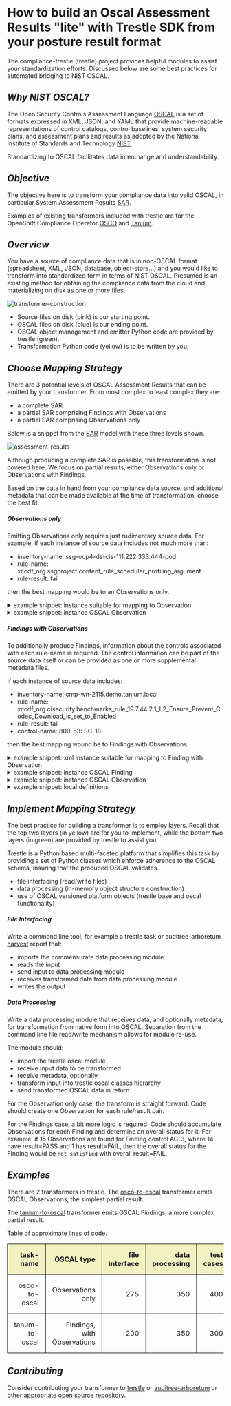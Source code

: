 # How to build an Oscal Assessment Results "lite" with Trestle SDK from your posture result format

The compliance-trestle (trestle) project provides helpful modules to assist your standardization efforts.
Discussed below are some best practices for automated bridging to NIST OSCAL. 

## *Why NIST OSCAL?*

The Open Security Controls Assessment Language [OSCAL](https://pages.nist.gov/OSCAL)
is a set of formats expressed in XML, JSON, and YAML that provide machine-readable representations of control catalogs, control baselines, system security plans, and assessment plans and results as adopted by the
National Institute of Standards and Technology [NIST](https://pages.nist.gov/).

Standardizing to OSCAL facilitates data interchange and understandability.

## *Objective*

The objective here is to transform your compliance data into valid OSCAL, in particular System Assessment Results
[SAR](https://pages.nist.gov/OSCAL/documentation/schema/assessment-results-layer/).

Examples of existing transformers  included with trestle are for the
OpenShift Compliance Operator [OSCO](https://github.com/IBM/compliance-trestle/blob/develop/trestle/tasks/osco_to_oscal.py) and
[Tanium](https://github.com/IBM/compliance-trestle/blob/develop/trestle/tasks/tanium_to_oscal.py).

## *Overview*

You have a source of compliance data that is in non-OSCAL format (spreadsheet, XML, JSON, database, object-store...) 
and you would like to transform into standardized form in terms of NIST OSCAL.
Presumed is an existing method for obtaining the compliance data from the cloud and materializing on disk as one or more files.

![transformer-construction](transformer-construction.jpg)

- Source files on disk (pink) is our starting point.
- OSCAL files on disk (blue) is our ending point.
- OSCAL object management and emitter Python code are provided by trestle (green).
- Transformation Python code (yellow) is to be written by you.

## *Choose Mapping Strategy*

There are 3 potential levels of OSCAL Assessment Results that can be emitted by your transformer.
From most complex to least complex they are:

* a complete SAR
* a partial SAR comprising Findings with Observations
* a partial SAR comprising Observations only

Below is a snippet from the [SAR](https://pages.nist.gov/OSCAL/documentation/schema/assessment-results-layer/) model 
with these three levels shown.

![assessment-results](assessment-results.jpg)

Although producing a complete SAR is possible, this transformation is not covered here.
We focus on partial results, either Observations only or Observations with Findings.

Based on the data in hand from your compliance data source, and additional metadata that can be made available
at the time of transformation, choose the best fit.

##### Observations only

Emitting Observations only requires just rudimentary source data.
For example, if each instance of source data includes not much more than:

- inventory-name: ssg-ocp4-ds-cis-111.222.333.444-pod
- rule-name: xccdf_org.ssgproject.content_rule_scheduler_profiling_argument
- rule-result: fail

then the best mapping would be to an Observations only.

<details>
<summary>example snippet: instance suitable for mapping to Observation</summary>

```
data:
  <rule-result idref="xccdf_org.ssgproject.content_rule_scheduler_profiling_argument" time="2020-08-03T02:26:26+00:00" severity="low" weight="1.000000">
    <result>fail</result>
  </rule-result>
metadata:
  name: ssg-ocp4-ds-cis-111.222.333.444-pod
```
</details>

<details>
<summary>example snippet: instance OSCAL Observation</summary>

```
    {
      "uuid": "56666738-0f9a-4e38-9aac-c0fad00a5821",
      "title": "xccdf_org.ssgproject.content_rule_scheduler_profiling_argument",
      "description": "xccdf_org.ssgproject.content_rule_scheduler_profiling_argument",
      "methods": [
        "TEST-AUTOMATED"
      ],
      "subjects": [
        {
          "uuid-ref": "56666738-0f9a-4e38-9aac-c0fad00a5821",
          "type": "component",
          "title": "Red Hat OpenShift Kubernetes"
        },
        {
          "uuid-ref": "46aADFAC-A1fd-4Cf0-a6aA-d1AfAb3e0d3e",
          "type": "inventory-item",
          "title": "Pod",
          "props": [
            {
              "name": "target",
              "value": "kube-br7qsa3d0vceu2so1a90-roksopensca-default-0000026b.iks.mycorp"
            },
            {
              "name": "cluster-name",
              "value": "ROKS-OpenSCAP-1"
            },
            {
              "name": "cluster-type",
              "value": "openshift"
            },
            {
              "name": "cluster-region",
              "value": "us-south"
            }
          ]
        }
      ],
      "relevant-evidence": [
        {
          "href": "https://github.mycorp.com/degenaro/evidence-locker",
          "description": "Evidence location.",
          "props": [
            {
              "name": "rule",
              "ns": "dns://xccdf",
              "class": "id",
              "value": "xccdf_org.ssgproject.content_rule_scheduler_profiling_argument"
            },
            {
              "name": "time",
              "ns": "dns://xccdf",
              "class": "timestamp",
              "value": "2020-08-03T02:26:26+00:00"
            },
            {
              "name": "result",
              "ns": "dns://xccdf",
              "class": "result",
              "value": "fail"
            },
            {
              "name": "target",
              "ns": "dns://xccdf",
              "class": "target",
              "value": "kube-br7qsa3d0vceu2so1a90-roksopensca-default-0000026b.iks.mycorp"
            }
          ]
        }
      ]
    },
```
</details>

##### Findings with Observations

To additionally produce Findings, information about the controls associated with each rule-name is required.
The control information can be part of the source data itself or can be provided as one or more supplemental metadata files.

If each instance of source data includes:

- inventory-name: cmp-wn-2115.demo.tanium.local
- rule-name: xccdf_org.cisecurity.benchmarks_rule_19.7.44.2.1_L2_Ensure_Prevent_Codec_Download_is_set_to_Enabled
- rule-result: fail
- control-name: 800-53: SC-18

then the best mapping wound be to Findings with Observations.

<details>
<summary>example snippet: xml instance suitable for mapping to Finding with Observation</summary>

```

{"IP Address":"10.8.68.218",
  "Computer Name":"cmp-wn-2115.demo.tanium.local",
  "Comply - JovalCM Results[c2dc8749]":
    [{
      "Benchmark":"CIS Microsoft Windows 10 Enterprise Release 1803 Benchmark",
      "Benchmark Version":"1.5.0.1",
      "Profile":"Windows 10 - NIST 800-53",
      "ID":"xccdf_org.cisecurity.benchmarks_rule_19.7.44.2.1_L2_Ensure_Prevent_Codec_Download_is_set_to_Enabled",
      "Result":"fail",
      "Custom ID":"800-53: SC-18",
      "Version":"version: 1"
     }
    ],
  "Count":"1",
  "Age":"600"
}

```
</details>

<details>
<summary>example snippet: instance OSCAL Finding</summary>

```
      "findings": [
        {
          "uuid": "99c0a0de-e34e-4e22-95a1-1d4f24826565",
          "title": "800-53: IA-5",
          "description": "800-53: IA-5",
          "collected": "2021-03-16T13:29:14.000+00:00",
          "objective-status": {
            "props": [
              {
                "name": "profile",
                "ns": "dns://tanium",
                "class": "source",
                "value": "NIST 800-53"
              },
              {
                "name": "id-ref",
                "ns": "dns://tanium",
                "class": "source",
                "value": "IA-5"
              },
              {
                "name": "result",
                "ns": "dns://xccdf",
                "class": "STRVALUE",
                "value": "FAIL"
              }
            ],
            "status": "not-satisfied"
          },
          "related-observations": [
            {
              "observation-uuid": "61092735-e365-4638-bc2c-ecd0ed407e73"
            },
            {
              "observation-uuid": "95a20b8e-ed0a-4b6c-bf87-8789265c7158"
            },
```
</details>

<details>
<summary>example snippet: instance OSCAL Observation</summary>

```
      "observations": [
        {
          "uuid": "61092735-e365-4638-bc2c-ecd0ed407e73",
          "description": "xccdf_org.cisecurity.benchmarks_rule_1.1.1_L1_Ensure_Enforce_password_history_is_set_to_24_or_more_passwords",
          "props": [
            {
              "name": "benchmark",
              "ns": "dns://tanium",
              "class": "source",
              "value": "CIS Microsoft Windows 10 Enterprise Release 1803 Benchmark"
            },
            {
              "name": "rule",
              "ns": "dns://xccdf",
              "class": "id",
              "value": "xccdf_org.cisecurity.benchmarks_rule_1.1.1_L1_Ensure_Enforce_password_history_is_set_to_24_or_more_passwords"
            },
            {
              "name": "result",
              "ns": "dns://xccdf",
              "class": "result",
              "value": "pass"
            },
            {
              "name": "time",
              "ns": "dns://xccdf",
              "class": "timestamp",
              "value": "2021-03-16T13:29:14+00:00"
            }
          ],
          "methods": [
            "TEST-AUTOMATED"
          ],
          "subjects": [
            {
              "uuid-ref": "2650b9ba-e767-4381-9a3f-127d1552d7d2",
              "type": "inventory-item"
            }
          ]
```
</details>

<details>
<summary>example snippet: local definitions</summary>

```
"results": [
    {
      "uuid": "98028241-8705-4211-bf36-71e1f7aa6192",
      "title": "Tanium",
      "description": "Tanium",
      "start": "2021-03-16T13:29:14.000+00:00",
      "local-definitions": {
        "inventory-items": [
          {
            "uuid": "2650b9ba-e767-4381-9a3f-127d1552d7d2",
            "description": "inventory",
            "props": [
              {
                "name": "computer-name",
                "ns": "dns://tanium",
                "class": " inventory-item",
                "value": "cmp-wn-2106.demo.tanium.local"
              },
              {
                "name": "computer-ip",
                "ns": "dns://tanium",
                "class": " inventory-item",
                "value": "fe80::3cd5:564b:940e:49ab"
              },
              {
                "name": "profile",
                "ns": "dns://tanium",
                "class": " inventory-item",
                "value": "Windows 10"
              }
            ]
          },
```
</details>

## *Implement Mapping Strategy*

The best practice for building a transformer is to employ layers.
Recall that the top two layers (in yellow) are for you to implement,
while the bottom two layers (in green) are provided by trestle to assist you.

Trestle is a Python based multi-faceted platform that simplifies this task by providing a set of Python
classes which enforce adherence to the OSCAL schema, insuring that the produced OSCAL validates.

* file interfacing (read/write files)
* data processing (in-memory object structure construction)
* use of OSCAL versioned platform objects (trestle base and oscal functionality)

##### *File Interfacing*

Write a command line tool, for example a trestle task or
auditree-arboretum [harvest](https://github.com/ComplianceAsCode/auditree-harvest#report-development)
report that:

- imports the commensurate data processing module
- reads the input
- send input to data processing module
- receives transformed data from data processing module
- writes the output

##### *Data Processing*

Write a data processing module that receives data, and optionally metadata, for transformation from native form into OSCAL.
Separation from the command line file read/write mechanism allows for module re-use.

The module should:

- import the trestle oscal module
- receive input data to be transformed
- receive metadata, optionally
- transform input into trestle oscal classes hierarchy
- send transformed OSCAL data in return

For the Observation only case, the transform is straight forward. Code should create one Observation for
each rule/result pair.

For the Findings case, a bit more logic is required. Code should accumulate Observations for each Finding
and determine an overall status for it. For example, if 15 Observations are found for Finding control AC-3,
where 14 have result=PASS and 1 has result=FAIL, then the overall status for the Finding would be `not satisfied` with overall result=FAIL.

## *Examples*

There are 2 transformers in trestle. 
The [osco-to-oscal](https://github.com/IBM/compliance-trestle/blob/develop/trestle/tasks/osco_to_oscal.py)
transformer emits OSCAL Observations, the simplest partial result.

The [tanium-to-oscal](https://github.com/IBM/compliance-trestle/blob/develop/trestle/tasks/tanium_to_oscal.py)
transformer emits OSCAL Findings, a more complex partial result.

Table of approximate lines of code.

<table>
<tr>
 <th style="text-align:right;border: 1px solid black;border-collapse: collapse;padding: 15px;background-color: #f1f1c1;">task-name
 <th style="text-align:right;border: 1px solid black;border-collapse: collapse;padding: 15px;background-color: #f1f1c1;">OSCAL type
 <th style="text-align:right;border: 1px solid black;border-collapse: collapse;padding: 15px;background-color: #f1f1c1;">file interface
 <th style="text-align:right;border: 1px solid black;border-collapse: collapse;padding: 15px;background-color: #f1f1c1;">data processing
 <th style="text-align:right;border: 1px solid black;border-collapse: collapse;padding: 15px;background-color: #f1f1c1;">test cases

<tr>
 <td style="text-align:right;border: 1px solid black;border-collapse: collapse;padding: 15px;">osco-to-oscal
 <td style="text-align:right;border: 1px solid black;border-collapse: collapse;padding: 15px;">Observations only
 <td style="text-align:right;border: 1px solid black;border-collapse: collapse;padding: 15px;">275
 <td style="text-align:right;border: 1px solid black;border-collapse: collapse;padding: 15px;">350
 <td style="text-align:right;border: 1px solid black;border-collapse: collapse;padding: 15px;">400
 
<tr>
 <td style="text-align:right;border: 1px solid black;border-collapse: collapse;padding: 15px;">tanum-to-oscal
 <td style="text-align:right;border: 1px solid black;border-collapse: collapse;padding: 15px;">Findings, with Observations
 <td style="text-align:right;border: 1px solid black;border-collapse: collapse;padding: 15px;">200
 <td style="text-align:right;border: 1px solid black;border-collapse: collapse;padding: 15px;">350
 <td style="text-align:right;border: 1px solid black;border-collapse: collapse;padding: 15px;">300
</table>

## *Contributing*

Consider contributing your transformer to
[trestle](https://github.com/IBM/compliance-trestle/blob/develop/CONTRIBUTING.md)
or
[auditree-arboretum](https://github.com/ComplianceAsCode/auditree-arboretum/blob/main/CONTRIBUTING.md)
or
other appropriate open source repository.




